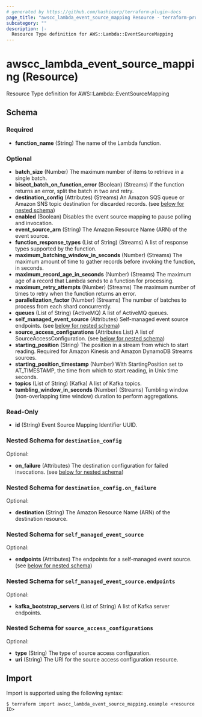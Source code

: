 ```yaml
---
# generated by https://github.com/hashicorp/terraform-plugin-docs
page_title: "awscc_lambda_event_source_mapping Resource - terraform-provider-awscc"
subcategory: ""
description: |-
  Resource Type definition for AWS::Lambda::EventSourceMapping
---
```


# awscc_lambda_event_source_mapping (Resource)

Resource Type definition for AWS::Lambda::EventSourceMapping



<!-- schema generated by tfplugindocs -->
## Schema

### Required

- **function_name** (String) The name of the Lambda function.

### Optional

- **batch_size** (Number) The maximum number of items to retrieve in a single batch.
- **bisect_batch_on_function_error** (Boolean) (Streams) If the function returns an error, split the batch in two and retry.
- **destination_config** (Attributes) (Streams) An Amazon SQS queue or Amazon SNS topic destination for discarded records. (see [below for nested schema](#nestedatt--destination_config))
- **enabled** (Boolean) Disables the event source mapping to pause polling and invocation.
- **event_source_arn** (String) The Amazon Resource Name (ARN) of the event source.
- **function_response_types** (List of String) (Streams) A list of response types supported by the function.
- **maximum_batching_window_in_seconds** (Number) (Streams) The maximum amount of time to gather records before invoking the function, in seconds.
- **maximum_record_age_in_seconds** (Number) (Streams) The maximum age of a record that Lambda sends to a function for processing.
- **maximum_retry_attempts** (Number) (Streams) The maximum number of times to retry when the function returns an error.
- **parallelization_factor** (Number) (Streams) The number of batches to process from each shard concurrently.
- **queues** (List of String) (ActiveMQ) A list of ActiveMQ queues.
- **self_managed_event_source** (Attributes) Self-managed event source endpoints. (see [below for nested schema](#nestedatt--self_managed_event_source))
- **source_access_configurations** (Attributes List) A list of SourceAccessConfiguration. (see [below for nested schema](#nestedatt--source_access_configurations))
- **starting_position** (String) The position in a stream from which to start reading. Required for Amazon Kinesis and Amazon DynamoDB Streams sources.
- **starting_position_timestamp** (Number) With StartingPosition set to AT_TIMESTAMP, the time from which to start reading, in Unix time seconds.
- **topics** (List of String) (Kafka) A list of Kafka topics.
- **tumbling_window_in_seconds** (Number) (Streams) Tumbling window (non-overlapping time window) duration to perform aggregations.

### Read-Only

- **id** (String) Event Source Mapping Identifier UUID.

<a id="nestedatt--destination_config"></a>
### Nested Schema for `destination_config`

Optional:

- **on_failure** (Attributes) The destination configuration for failed invocations. (see [below for nested schema](#nestedatt--destination_config--on_failure))

<a id="nestedatt--destination_config--on_failure"></a>
### Nested Schema for `destination_config.on_failure`

Optional:

- **destination** (String) The Amazon Resource Name (ARN) of the destination resource.



<a id="nestedatt--self_managed_event_source"></a>
### Nested Schema for `self_managed_event_source`

Optional:

- **endpoints** (Attributes) The endpoints for a self-managed event source. (see [below for nested schema](#nestedatt--self_managed_event_source--endpoints))

<a id="nestedatt--self_managed_event_source--endpoints"></a>
### Nested Schema for `self_managed_event_source.endpoints`

Optional:

- **kafka_bootstrap_servers** (List of String) A list of Kafka server endpoints.



<a id="nestedatt--source_access_configurations"></a>
### Nested Schema for `source_access_configurations`

Optional:

- **type** (String) The type of source access configuration.
- **uri** (String) The URI for the source access configuration resource.

## Import

Import is supported using the following syntax:

```shell
$ terraform import awscc_lambda_event_source_mapping.example <resource ID>
```
